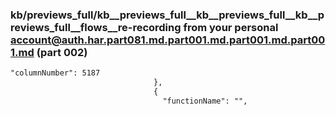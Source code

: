 ### kb/previews_full/kb__previews_full__kb__previews_full__kb__previews_full__flows__re-recording from your personal account@auth.har.part081.md.part001.md.part001.md.part001.md (part 002)

```md
"columnNumber": 5187
                                },
                                {
                                  "functionName": "",
                      
```

```
